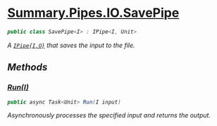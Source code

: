 # [Summary.Pipes.IO.SavePipe<I>](../src/Core/Pipes/IO/SavePipe.cs#L6)
```cs
public class SavePipe<I> : IPipe<I, Unit>
```

A [`IPipe{I,O}`](./Summary.Pipes.IPipe{I,O}.md) that saves the input to the file.

## Methods
### [Run(I)](../src/Core/Pipes/IO/SavePipe.cs#L9)
```cs
public async Task<Unit> Run(I input)
```

Asynchronously processes the specified input and returns the output.


